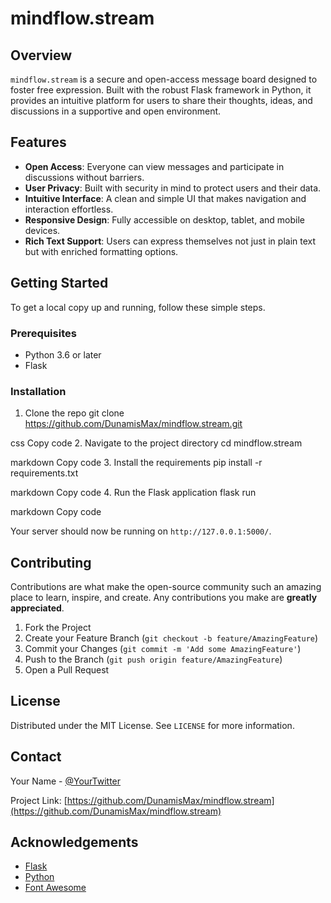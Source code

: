 # mindflow.stream

## Overview

`mindflow.stream` is a secure and open-access message board designed to foster free expression. Built with the robust Flask framework in Python, it provides an intuitive platform for users to share their thoughts, ideas, and discussions in a supportive and open environment.

## Features

- **Open Access**: Everyone can view messages and participate in discussions without barriers.
- **User Privacy**: Built with security in mind to protect users and their data.
- **Intuitive Interface**: A clean and simple UI that makes navigation and interaction effortless.
- **Responsive Design**: Fully accessible on desktop, tablet, and mobile devices.
- **Rich Text Support**: Users can express themselves not just in plain text but with enriched formatting options.

## Getting Started

To get a local copy up and running, follow these simple steps.

### Prerequisites

- Python 3.6 or later
- Flask

### Installation

1. Clone the repo
   git clone https://github.com/DunamisMax/mindflow.stream.git

css
Copy code 2. Navigate to the project directory
cd mindflow.stream

markdown
Copy code 3. Install the requirements
pip install -r requirements.txt

markdown
Copy code 4. Run the Flask application
flask run

markdown
Copy code

Your server should now be running on `http://127.0.0.1:5000/`.

## Contributing

Contributions are what make the open-source community such an amazing place to learn, inspire, and create. Any contributions you make are **greatly appreciated**.

1. Fork the Project
2. Create your Feature Branch (`git checkout -b feature/AmazingFeature`)
3. Commit your Changes (`git commit -m 'Add some AmazingFeature'`)
4. Push to the Branch (`git push origin feature/AmazingFeature`)
5. Open a Pull Request

## License

Distributed under the MIT License. See `LICENSE` for more information.

## Contact

Your Name - [@YourTwitter](https://twitter.com/YourTwitter)

Project Link: [https://github.com/DunamisMax/mindflow.stream](https://github.com/DunamisMax/mindflow.stream)

## Acknowledgements

- [Flask](https://flask.palletsprojects.com/)
- [Python](https://python.org/)
- [Font Awesome](https://fontawesome.com/)
